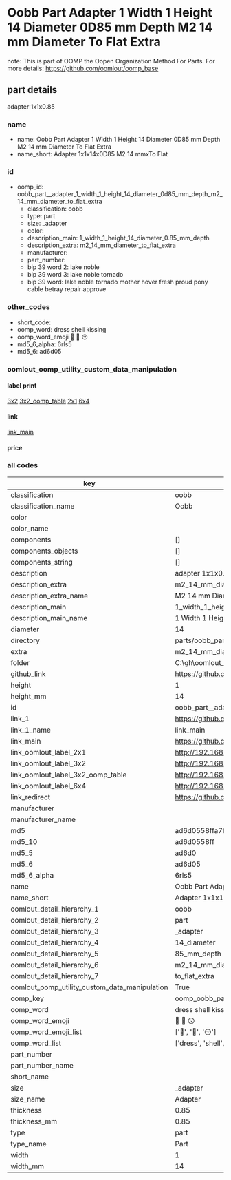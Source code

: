 # Oobb Part  Adapter 1 Width 1 Height 14 Diameter 0D85 mm Depth M2 14 mm Diameter To Flat Extra  

note: This is part of OOMP the Oopen Organization Method For Parts. For more details: https://github.com/oomlout/oomp_base

##  part details
  



 adapter 1x1x0.85



### name
* name: Oobb Part  Adapter 1 Width 1 Height 14 Diameter 0D85 mm Depth M2 14 mm Diameter To Flat Extra
* name_short: Adapter 1x1x14x0D85 M2 14 mmxTo Flat
### id
* oomp_id: oobb_part__adapter_1_width_1_height_14_diameter_0d85_mm_depth_m2_14_mm_diameter_to_flat_extra
  * classification: oobb
  * type: part
  * size: _adapter
  * color: 
  * description_main: 1_width_1_height_14_diameter_0.85_mm_depth
  * description_extra: m2_14_mm_diameter_to_flat_extra
  * manufacturer: 
  * part_number: 
  * bip 39 word 2: lake noble
  * bip 39 word 3: lake noble tornado
  * bip 39 word: lake noble tornado mother hover fresh proud pony cable betray repair approve

### other_codes
* short_code: 
* oomp_word: dress shell kissing
* oomp_word_emoji :dress: :shell: :kissing:
* md5_6_alpha: 6rls5
* md5_6: ad6d05






### oomlout_oomp_utility_custom_data_manipulation
#### label print
[3x2](http://192.168.1.245:1112/?label=oomp%206rls5)
[3x2_oomp_table](http://192.168.1.108:1112/?label=oomp%206rls5)
[2x1](http://192.168.1.242:1112/?label=oomp%206rls5)
[6x4](http://192.168.1.55:1112/?label=oomp%206rls5)    

#### link

[link_main](https://github.com/oomlout/oomlout_oobb_version_4_generated_parts/tree/main/navigation_oomp/oobb/part/_adapter/1_width_1_height_14_diameter_0.85_mm_depth/m2_14_mm_diameter_to_flat_extra/part)                              

#### price







### all codes 
| key | value |  
| --- | --- |  
| classification | oobb |  
| classification_name | Oobb |  
| color |  |  
| color_name |  |  
| components | [] |  
| components_objects | [] |  
| components_string | [] |  
| description |  adapter 1x1x0.85 |  
| description_extra | m2_14_mm_diameter_to_flat_extra |  
| description_extra_name | M2 14 mm Diameter To Flat Extra |  
| description_main | 1_width_1_height_14_diameter_0.85_mm_depth |  
| description_main_name | 1 Width 1 Height 14 Diameter 0.85 mm Depth |  
| diameter | 14 |  
| directory | parts/oobb_part__adapter_1_width_1_height_14_diameter_0d85_mm_depth_m2_14_mm_diameter_to_flat_extra |  
| extra | m2_14_mm_diameter_to_flat |  
| folder | C:\gh\oomlout_oobb_version_4_generated_parts\parts\oobb_part__adapter_1_width_1_height_14_diameter_0d85_mm_depth_m2_14_mm_diameter_to_flat_extra |  
| github_link | https://github.com/oomlout/oomlout_oomp_part_src/tree/main/parts/oobb_part__adapter_1_width_1_height_14_diameter_0d85_mm_depth_m2_14_mm_diameter_to_flat_extra |  
| height | 1 |  
| height_mm | 14 |  
| id | oobb_part__adapter_1_width_1_height_14_diameter_0d85_mm_depth_m2_14_mm_diameter_to_flat_extra |  
| link_1 | https://github.com/oomlout/oomlout_oobb_version_4_generated_parts/tree/main/navigation_oomp/oobb/part/_adapter/1_width_1_height_14_diameter_0.85_mm_depth/m2_14_mm_diameter_to_flat_extra/part |  
| link_1_name | link_main |  
| link_main | https://github.com/oomlout/oomlout_oobb_version_4_generated_parts/tree/main/navigation_oomp/oobb/part/_adapter/1_width_1_height_14_diameter_0.85_mm_depth/m2_14_mm_diameter_to_flat_extra/part |  
| link_oomlout_label_2x1 | http://192.168.1.242:1112/?label=oomp%206rls5 |  
| link_oomlout_label_3x2 | http://192.168.1.245:1112/?label=oomp%206rls5 |  
| link_oomlout_label_3x2_oomp_table | http://192.168.1.108:1112/?label=oomp%206rls5 |  
| link_oomlout_label_6x4 | http://192.168.1.55:1112/?label=oomp%206rls5 |  
| link_redirect | https://github.com/oomlout/oomlout_oobb_version_4_generated_parts/tree/main/parts/oobb__adapter_01_01_14_0d85_ex_m2_14_mm_diameter_to_flat |  
| manufacturer |  |  
| manufacturer_name |  |  
| md5 | ad6d0558ffa7f59973373903cae56be5 |  
| md5_10 | ad6d0558ff |  
| md5_5 | ad6d0 |  
| md5_6 | ad6d05 |  
| md5_6_alpha | 6rls5 |  
| name | Oobb Part  Adapter 1 Width 1 Height 14 Diameter 0D85 mm Depth M2 14 mm Diameter To Flat Extra |  
| name_short | Adapter 1x1x14x0D85 M2 14 mmxTo Flat |  
| oomlout_detail_hierarchy_1 | oobb |  
| oomlout_detail_hierarchy_2 | part |  
| oomlout_detail_hierarchy_3 | _adapter |  
| oomlout_detail_hierarchy_4 | 14_diameter |  
| oomlout_detail_hierarchy_5 | 85_mm_depth |  
| oomlout_detail_hierarchy_6 | m2_14_mm_diameter |  
| oomlout_detail_hierarchy_7 | to_flat_extra |  
| oomlout_oomp_utility_custom_data_manipulation | True |  
| oomp_key | oomp_oobb_part__adapter_1_width_1_height_14_diameter_0d85_mm_depth_m2_14_mm_diameter_to_flat_extra |  
| oomp_word | dress shell kissing |  
| oomp_word_emoji | :dress: :shell: :kissing: |  
| oomp_word_emoji_list | [':dress:', ':shell:', ':kissing:'] |  
| oomp_word_list | ['dress', 'shell', 'kissing'] |  
| part_number |  |  
| part_number_name |  |  
| short_name |  |  
| size | _adapter |  
| size_name |  Adapter |  
| thickness | 0.85 |  
| thickness_mm | 0.85 |  
| type | part |  
| type_name | Part |  
| width | 1 |  
| width_mm | 14 |  
